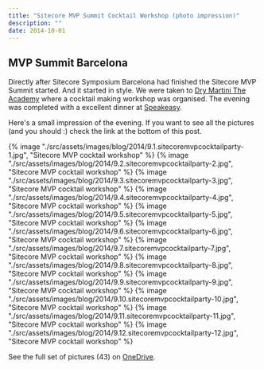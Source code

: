 ```yaml
---
title: "Sitecore MVP Summit Cocktail Workshop (photo impression)"
description: ""
date: 2014-10-01
---
```


## MVP Summit Barcelona

Directly after Sitecore Symposium Barcelona had finished the Sitecore MVP Summit started. And it started in style. We were taken to [Dry Martini The Academy](http://www.javierdelasmuelas.com/eng/dry/barcelona/the-academy-v2) where a cocktail making workshop was organised. The evening was completed with a excellent dinner at [Speakeasy](http://www.speakeasy-bcn.com/en/).

Here's a small impression of the evening. If you want to see all the pictures (and you should :) check the link at the bottom of this post.

{% image "./src/assets/images/blog/2014/9.1.sitecoremvpcocktailparty-1.jpg", "Sitecore MVP cocktail workshop" %}
{% image "./src/assets/images/blog/2014/9.2.sitecoremvpcocktailparty-2.jpg", "Sitecore MVP cocktail workshop" %}
{% image "./src/assets/images/blog/2014/9.3.sitecoremvpcocktailparty-3.jpg", "Sitecore MVP cocktail workshop" %}
{% image "./src/assets/images/blog/2014/9.4.sitecoremvpcocktailparty-4.jpg", "Sitecore MVP cocktail workshop" %}
{% image "./src/assets/images/blog/2014/9.5.sitecoremvpcocktailparty-5.jpg", "Sitecore MVP cocktail workshop" %}
{% image "./src/assets/images/blog/2014/9.6.sitecoremvpcocktailparty-6.jpg", "Sitecore MVP cocktail workshop" %}
{% image "./src/assets/images/blog/2014/9.7.sitecoremvpcocktailparty-7.jpg", "Sitecore MVP cocktail workshop" %}
{% image "./src/assets/images/blog/2014/9.8.sitecoremvpcocktailparty-8.jpg", "Sitecore MVP cocktail workshop" %}
{% image "./src/assets/images/blog/2014/9.9.sitecoremvpcocktailparty-9.jpg", "Sitecore MVP cocktail workshop" %}
{% image "./src/assets/images/blog/2014/9.10.sitecoremvpcocktailparty-10.jpg", "Sitecore MVP cocktail workshop" %}
{% image "./src/assets/images/blog/2014/9.11.sitecoremvpcocktailparty-11.jpg", "Sitecore MVP cocktail workshop" %}
{% image "./src/assets/images/blog/2014/9.12.sitecoremvpcocktailparty-12.jpg", "Sitecore MVP cocktail workshop" %}

See the full set of pictures (43) on [OneDrive](https://onedrive.live.com/redir?resid=89069150F6445DF7!2215&authkey=!ANDiMLnh4xaEhC8&ithint=folder%2cjpg).